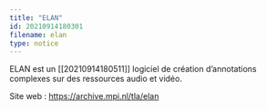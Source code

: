 ```yaml
---
title: "ELAN"
id: 20210914180301
filename: elan
type: notice
---
```


ELAN est un [[20210914180511]] logiciel de création d’annotations complexes sur des ressources audio et vidéo.

Site web : <https://archive.mpi.nl/tla/elan>

